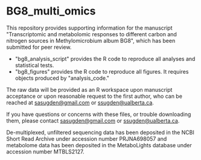 # BG8_multi_omics
This repository provides supporting information for the manuscript "Transcriptomic and metabolomic responses to different carbon and nitrogen sources in Methylomicrobium album BG8", which has been submitted for peer review.

- "bg8_analysis_script" provides the R code to reproduce all analyses and statistical tests.
- "bg8_figures" provides the R code to reproduce all figures. It requires objects produced by "analysis_code."

The raw data will be provided as an R workspace upon manuscript acceptance or upon reasonable request to the first author, who can be reached at sasugden@gmail.com or ssugden@ualberta.ca.

If you have questions or concerns with these files, or trouble downloading them, please contact sasugden@gmail.com or ssugden@ualberta.ca.

De-multiplexed, unfiltered sequencing data has been deposited in the NCBI Short Read Archive under accession number PRJNA698057 and metabolome data has been deposited in the MetaboLights database under accession number MTBLS2127.

